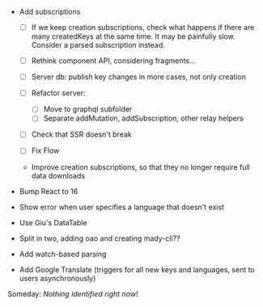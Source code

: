 * Add subscriptions
    - [ ] If we keep creation subscriptions, check what happens if there are many createdKeys at the same time. It may be painfully slow. Consider a parsed subscription instead.

    - [ ] Rethink component API, considering fragments...
    - [ ] Server db: publish key changes in more cases, not only creation
    - [ ] Refactor server:
        - [ ] Move to graphql subfolder
        - [ ] Separate addMutation, addSubscription, other relay helpers
    - [ ] Check that SSR doesn't break
    - [ ] Fix Flow
    - Improve creation subscriptions, so that they no longer require full data downloads

* Bump React to 16
* Show error when user specifies a language that doesn't exist
* Use Giu's DataTable
* Split in two, adding oao and creating mady-cli??
* Add watch-based parsing
* Add Google Translate (triggers for all new keys and languages, sent to users asynchronously)


Someday: *Nothing identified right now!*